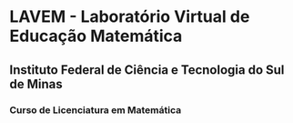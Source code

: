 # LAVEM - Laboratório Virtual de Educação Matemática

## Instituto Federal de Ciência e Tecnologia do Sul de Minas

### Curso de Licenciatura em Matemática